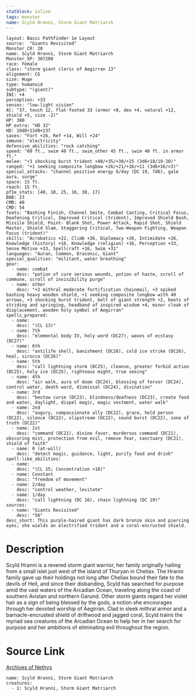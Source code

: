 ```yaml
---
statblock: inline
tags: monster
name: Scyld Hranni, Storm Giant Matriarch
---
```

```statblock
layout: Basic Pathfinder 1e Layout
source:  "Giants Revisited"
Monster_CR: 20
name: Scyld Hranni, Storm Giant Matriarch
Monster_XP: 307200
race: Female
class: "storm giant cleric of Aegirran 13"
alignment: CG
size: Huge
type: humanoid
subtype: "(giant)"
INI: +4
perception: +33
senses: "low-light vision"
AC: "37, touch 12, flat-footed 33 (armor +8, dex +4, natural +12, shield +5, size -2)"
HP: 380
HP_extra: "HD 32"
HD: 19d8+13d8+237
saves: "Fort +26, Ref +14, Will +24"
immune: "electricity"
defensive_abilities: "rock catching"
speed: "60 ft., swim 40 ft., swim_other 45 ft., swim 40 ft. in armor ft."
melee: "+3 shocking burst trident +40/+35/+30/+25 (3d6+18/19-20)"
ranged: "+1 seeking composite longbow +26/+21/+16/+11 (3d6+16/×3)"
special_attacks: "channel positive energy 6/day (DC 19, 7d6), gale aura, surge"
space: 15 ft.
reach: 15 ft.
pf1e_stats: [40, 18, 25, 16, 30, 17]
BAB: 23
CMB: 40
CMD: 54
feats: "Bashing Finish, Channel Smite, Combat Casting, Critical Focus, Deafening Critical, Improved Critical (trident), Improved Shield Bash, Missile Shield, Point- Blank Shot, Power Attack, Rapid Shot, Shield Master, Shield Slam, Staggering Critical, Two-Weapon Fighting, Weapon Focus (trident)"
skills: "Acrobatics +22, Climb +36, Diplomacy +26, Intimidate +26, Knowledge (history) +16, Knowledge (religion) +16, Perception +33, Sense Motive +33, Spellcraft +16, Swim +31"
languages: "Auran, Common, Draconic, Giant"
special_qualities: "militant, water breathing"
gear:
  - name: combat
    desc: "potion of cure serious wounds, potion of haste, scroll of commune, scroll of invisibility purge"
  - name: other
    desc: "+2 mithral moderate fortification chainmail, +3 spiked bashing heavy wooden shield, +1 seeking composite longbow with 40 arrows, +3 shocking burst trident, belt of giant strength +2, boots of striding and springing, headband of inspired wisdom +4, minor cloak of displacement, wooden holy symbol of Aegirran"
spells_prepared:
  - name:
    desc: "(CL 13)"
  - name: 7th
    desc: "elemental body IV, holy word (DC27), waves of ecstasy (DC27)"
  - name: 6th
    desc: "antilife shell, banishment (DC26), cold ice strike (DC26), heal, sirocco (DC26)"
  - name: 5th
    desc: "call lightning storm (DC25), cleanse, greater forbid action (DC25), holy ice (DC25), righteous might, true seeing"
  - name: 4th
    desc: "air walk, aura of doom (DC24), blessing of fervor (DC24), control water, death ward, dismissal (DC24), divination"
  - name: 3rd
    desc: "bestow curse (DC23), blindness/deafness (DC23), create food and water, daylight, dispel magic, magic vestment, water walk"
  - name: 2nd
    desc: "augury, compassionate ally (DC22), grace, hold person (DC22), silence (DC22), slipstream (DC22), sound burst (DC22), zone of truth (DC22)"
  - name: 1st
    desc: "command (DC21), divine favor, murderous command (DC21), obscuring mist, protection from evil, remove fear, sanctuary (DC21), shield of faith"
  - name: 0 (at-will)
    desc: "detect magic, guidance, light, purify food and drink"
spell-like_abilities:
  - name:
    desc: "(CL 15; Concentration +18)"
  - name: Constant
    desc: "freedom of movement"
  - name: 2/day
    desc: "control weather, levitate"
  - name: 1/day
    desc: "call lightning (DC 16), chain lightning (DC 19)"
sources:
  - name: "Giants Revisited"
    desc: "56"
desc_short: This purple-haired giant has dark bronze skin and piercing eyes; she wields an electrified trident and a coral-encrusted shield.
```
# Description
Scyld Hranni is a revered storm giant warrior, her family originally hailing from a small islet just west of the island of Thuryan in Cheliax. The Hranni family gave up their holdings not long after Cheliax bound their fate to the devils of Hell, and since their disbanding, Scyld has searched for purpose amid the vast waters of the Arcadian Ocean, traveling along the coast of southern Avistan and northern Garund. Other storm giants regard her violet hair as a sign of being blessed by the gods, a notion she encourages through her devoted worship of Aegirran. Clad in sleek mithral armor and a barnacle-encrusted shield of driftwood and jagged coral, Scyld trains the myriad sea creatures of the Arcadian Ocean to help her in her search for purpose and her ambitions of eliminating evil throughout the region.
# Source Link
[Archives of Nethys](https://aonprd.com/MonsterDisplay.aspx?ItemName=Scyld%20Hranni%2C%20Storm%20Giant%20Matriarch)
```encounter-table
name: Scyld Hranni, Storm Giant Matriarch
creatures:
  - 1: Scyld Hranni, Storm Giant Matriarch
```
